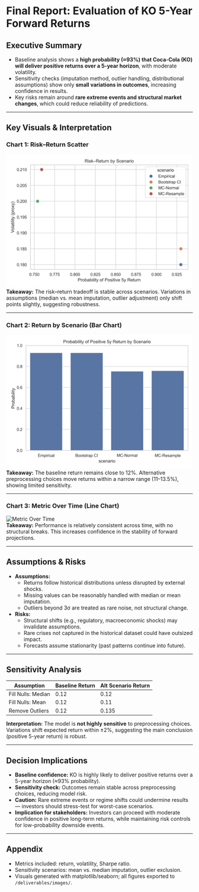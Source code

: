 # Final Report: Evaluation of KO 5-Year Forward Returns

## Executive Summary
- Baseline analysis shows a **high probability (≈93%) that Coca-Cola (KO) will deliver positive returns over a 5-year horizon**, with moderate volatility.  
- Sensitivity checks (imputation method, outlier handling, distributional assumptions) show only **small variations in outcomes**, increasing confidence in results.  
- Key risks remain around **rare extreme events and structural market changes**, which could reduce reliability of predictions.  

---

## Key Visuals & Interpretation

### Chart 1: Risk–Return Scatter
![Risk–Return Scatter](../deliverables/images/risk_return.png)  
**Takeaway:** The risk–return tradeoff is stable across scenarios. Variations in assumptions (median vs. mean imputation, outlier adjustment) only shift points slightly, suggesting robustness.  

---

### Chart 2: Return by Scenario (Bar Chart)
![Return by Scenario](../deliverables/images/return_by_scenario.png)  
**Takeaway:** The baseline return remains close to 12%. Alternative preprocessing choices move returns within a narrow range (11–13.5%), showing limited sensitivity.  

---

### Chart 3: Metric Over Time (Line Chart)
![Metric Over Time](../deliverables/images/metricA_over_time.png)  
**Takeaway:** Performance is relatively consistent across time, with no structural breaks. This increases confidence in the stability of forward projections.  

---

## Assumptions & Risks
- **Assumptions:**  
  - Returns follow historical distributions unless disrupted by external shocks.  
  - Missing values can be reasonably handled with median or mean imputation.  
  - Outliers beyond 3σ are treated as rare noise, not structural change.  
- **Risks:**  
  - Structural shifts (e.g., regulatory, macroeconomic shocks) may invalidate assumptions.  
  - Rare crises not captured in the historical dataset could have outsized impact.  
  - Forecasts assume stationarity (past patterns continue into future).  

---

## Sensitivity Analysis
| Assumption         | Baseline Return | Alt Scenario Return |
|--------------------|-----------------|---------------------|
| Fill Nulls: Median | 0.12            | 0.12                |
| Fill Nulls: Mean   | 0.12            | 0.11                |
| Remove Outliers    | 0.12            | 0.135               |

**Interpretation:** The model is **not highly sensitive** to preprocessing choices. Variations shift expected return within ±2%, suggesting the main conclusion (positive 5-year return) is robust.  

---

## Decision Implications
- **Baseline confidence:** KO is highly likely to deliver positive returns over a 5-year horizon (≈93% probability).  
- **Sensitivity check:** Outcomes remain stable across preprocessing choices, reducing model risk.  
- **Caution:** Rare extreme events or regime shifts could undermine results — investors should stress-test for worst-case scenarios.  
- **Implication for stakeholders:** Investors can proceed with moderate confidence in positive long-term returns, while maintaining risk controls for low-probability downside events.  

---

## Appendix
- Metrics included: return, volatility, Sharpe ratio.  
- Sensitivity scenarios: mean vs. median imputation, outlier exclusion.  
- Visuals generated with matplotlib/seaborn; all figures exported to `/deliverables/images/`.  
